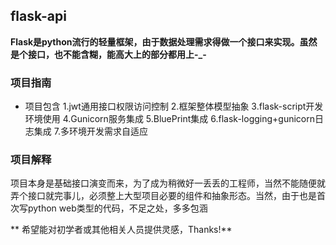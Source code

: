 flask-api
---------

**Flask是python流行的轻量框架，由于数据处理需求得做一个接口来实现。虽然是个接口，也不能含糊，能高大上的部分都用上-_-**

### 项目指南
* 项目包含
1.jwt通用接口权限访问控制
2.框架整体模型抽象
3.flask-script开发环境使用
4.Gunicorn服务集成
5.BluePrint集成
6.flask-logging+gunicorn日志集成
7.多环境开发需求自适应

### 项目解释
项目本身是基础接口演变而来，为了成为稍微好一丢丢的工程师，当然不能随便就弄个接口就完事儿，必须整上大型项目必要的组件和抽象形态。当然，由于也是首次写python web类型的代码，不足之处，多多包涵

** 希望能对初学者或其他相关人员提供灵感，Thanks!**
